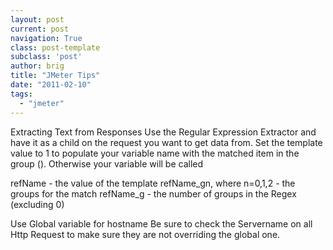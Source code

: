 ```yaml
---
layout: post
current: post
navigation: True
class: post-template
subclass: 'post'
author: brig
title: "JMeter Tips"
date: "2011-02-10"
tags:
  - "jmeter"
---
```


Extracting Text from Responses Use the Regular Expression Extractor and have it as a child on the request you want to get data from. Set the template value to $1$ to populate your variable name with the matched item in the group (). Otherwise your variable will be called

refName - the value of the template refName_gn, where n=0,1,2 - the groups for the match refName_g - the number of groups in the Regex (excluding 0)

Use Global variable for hostname Be sure to check the Servername on all Http Request to make sure they are not overriding the global one.
